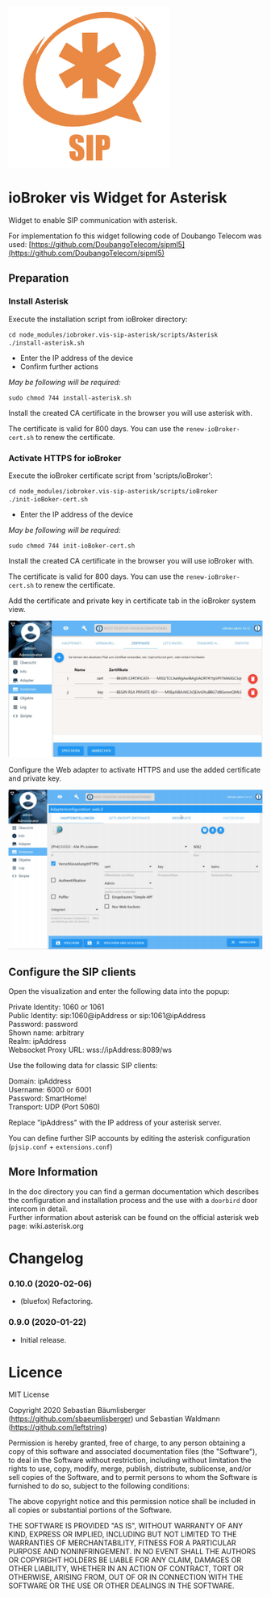 ![Logo](admin/vis-sip-asterisk.png)
# ioBroker vis Widget for Asterisk

Widget to enable SIP communication with asterisk.

For implementation fo this widget following code of Doubango Telecom was used: [https://github.com/DoubangoTelecom/sipml5](https://github.com/DoubangoTelecom/sipml5)

## Preparation
### Install Asterisk
Execute the installation script from ioBroker directory:
```
cd node_modules/iobroker.vis-sip-asterisk/scripts/Asterisk
./install-asterisk.sh  
```

- Enter the IP address of the device   
- Confirm further actions

*May be following will be required:*
```
sudo chmod 744 install-asterisk.sh  
```

Install the created CA certificate in the browser you will use asterisk with.

The certificate is valid for 800 days. You can use the `renew-ioBroker-cert.sh` to renew the certificate.

### Activate HTTPS for ioBroker

Execute the ioBroker certificate script from 'scripts/ioBroker':   
```
cd node_modules/iobroker.vis-sip-asterisk/scripts/ioBroker
./init-ioBoker-cert.sh
```

- Enter the IP address of the device   

*May be following will be required:*
```
sudo chmod 744 init-ioBoker-cert.sh
```


Install the created CA certificate in the browser you will use ioBroker with.

The certificate is valid for 800 days. You can use the `renew-ioBroker-cert.sh` to renew the certificate.

Add the certificate and private key in certificate tab in the ioBroker system view.   

![Certificate tab in the ioBroker system view](img/ioBroker-certs.png)

Configure the Web adapter to activate HTTPS and use the added certificate and private key.

![Web adapter configuration](img/web-adapter-config.png)

## Configure the SIP clients
Open the visualization and enter the following data into the popup:

Private Identity: 1060 or 1061   
Public Identity: sip:1060@ipAddress or sip:1061@ipAddress    
Password: password     
Shown name: arbitrary  
Realm: ipAddress   
Websocket Proxy URL: wss://ipAddress:8089/ws

Use the following data for classic SIP clients:

Domain: ipAddress   
Username: 6000 or 6001   
Password: SmartHome!   
Transport: UDP (Port 5060)   

Replace "ipAddress" with the IP address of your asterisk server.

You can define further SIP accounts by editing the asterisk configuration (`pjsip.conf` + `extensions.conf`)

## More Information
In the doc directory you can find a german documentation which describes the configuration and installation process and the use with a `doorbird` door intercom in detail.   
Further information about asterisk can be found on the official asterisk web page: wiki.asterisk.org

# Changelog
### 0.10.0 (2020-02-06)   
* (bluefox) Refactoring.

### 0.9.0 (2020-01-22)   
* Initial release.

# Licence
MIT License

Copyright 2020 Sebastian Bäumlisberger (https://github.com/sbaeumlisberger) und Sebastian Waldmann (https://github.com/leftstring)

Permission is hereby granted, free of charge, to any person obtaining a copy of this software and associated documentation files (the "Software"), to deal in the Software without restriction, including without limitation the rights to use, copy, modify, merge, publish, distribute, sublicense, and/or sell copies of the Software, and to permit persons to whom the Software is furnished to do so, subject to the following conditions:

The above copyright notice and this permission notice shall be included in all copies or substantial portions of the Software.

THE SOFTWARE IS PROVIDED "AS IS", WITHOUT WARRANTY OF ANY KIND, EXPRESS OR IMPLIED, INCLUDING BUT NOT LIMITED TO THE WARRANTIES OF MERCHANTABILITY, FITNESS FOR A PARTICULAR PURPOSE AND NONINFRINGEMENT. IN NO EVENT SHALL THE AUTHORS OR COPYRIGHT HOLDERS BE LIABLE FOR ANY CLAIM, DAMAGES OR OTHER LIABILITY, WHETHER IN AN ACTION OF CONTRACT, TORT OR OTHERWISE, ARISING FROM, OUT OF OR IN CONNECTION WITH THE SOFTWARE OR THE USE OR OTHER DEALINGS IN THE SOFTWARE.

